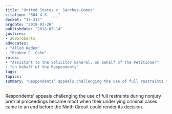 ```yaml
---
title: "United States v. Sanchez-Gomez"
citation: "584 U.S. ___"
docket: "17-312"
argdate: "2018-03-26"
publishdate: "2018-05-14"
justices:
- 2005roberts
advocates:
- "Allon Kedem"
- "Reuben C. Cahn"
roles:
- "Assistant to the Solicitor General, on behalf of the Petitioner"
- "on behalf of the Respondents"
tags:
topics:
summary: "Respondents’ appeals challenging the use of full restraints during nonjury pretrial proceedings became moot when their underlying criminal cases came to an end before the Ninth Circuit could render its decision."
---
```

Respondents’ appeals challenging the use of full restraints during nonjury pretrial proceedings became moot when their underlying criminal cases came to an end before the Ninth Circuit could render its decision.

